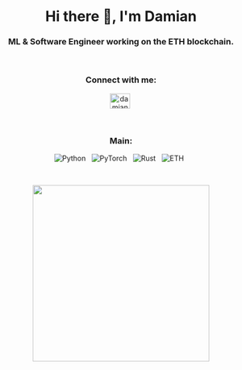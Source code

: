 <h1 align="center">Hi there 👋, I'm Damian</h1>
<h3 align="center">ML & Software Engineer working on the ETH blockchain.</h3>

<br>

<h3 align="center">Connect with me:</h3>
<p align="center">
  <a href="https://linkedin.com/in/damian-dudzicz" target="_blank"><img align="center" src="https://raw.githubusercontent.com/rahuldkjain/github-profile-readme-generator/master/src/images/icons/Social/linked-in-alt.svg" alt="damian-dudzicz" height="30" width="40" /></a>&nbsp;
</p>

<br>

<h3 align='center'>Main:</h3>
<p align='center'>
  <a target="_blank">
    <img src="https://img.shields.io/badge/Python-FFD43B?style=for-the-badge&logo=python&logoColor=darkgreen" alt="Python">
  </a>&nbsp;
  <a target="_blank">
    <img src="https://img.shields.io/badge/PyTorch-EE4C2C?style=for-the-badge&logo=pytorch&logoColor=white" alt="PyTorch">
  </a>&nbsp;
  <a target="_blank">
    <img src="https://img.shields.io/badge/Rust-000000?style=for-the-badge&logo=rust&logoColor=white" alt="Rust">
  </a>&nbsp;
  <a target="_blank">
    <img src="https://img.shields.io/badge/Ethereum-3C3C3D?style=for-the-badge&logo=Ethereum&logoColor=white" alt="ETH">
  </a>&nbsp;
</p>

<br>

<p align='center'>
  <a href="#"><img src="https://github-readme-stats.vercel.app/api?username=dudzicz&show_icons=true&count_private=true&theme=dark" width="350"></a>
</p>
